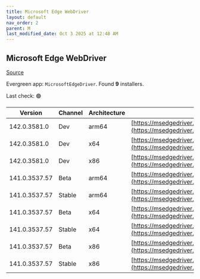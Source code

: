 ```yaml
---
title: Microsoft Edge WebDriver
layout: default
nav_order: 2
parent: M
last_modified_date: Oct 3 2025 at 12:48 AM
---
```


## Microsoft Edge WebDriver

[Source](https://www.microsoft.com/edge)

Evergreen app: `MicrosoftEdgeDriver`. Found **9** installers.

Last check: 🟢

| Version       | Channel | Architecture | URI                                                                                                                                            |
| ------------- | ------- | ------------ | ---------------------------------------------------------------------------------------------------------------------------------------------- |
| 142.0.3581.0  | Dev     | arm64        | [https://msedgedriver.microsoft.com/142.0.3581.0/edgedriver_arm64.zip](https://msedgedriver.microsoft.com/142.0.3581.0/edgedriver_arm64.zip)   |
| 142.0.3581.0  | Dev     | x64          | [https://msedgedriver.microsoft.com/142.0.3581.0/edgedriver_win64.zip](https://msedgedriver.microsoft.com/142.0.3581.0/edgedriver_win64.zip)   |
| 142.0.3581.0  | Dev     | x86          | [https://msedgedriver.microsoft.com/142.0.3581.0/edgedriver_win32.zip](https://msedgedriver.microsoft.com/142.0.3581.0/edgedriver_win32.zip)   |
| 141.0.3537.57 | Beta    | arm64        | [https://msedgedriver.microsoft.com/141.0.3537.57/edgedriver_arm64.zip](https://msedgedriver.microsoft.com/141.0.3537.57/edgedriver_arm64.zip) |
| 141.0.3537.57 | Stable  | arm64        | [https://msedgedriver.microsoft.com/141.0.3537.57/edgedriver_arm64.zip](https://msedgedriver.microsoft.com/141.0.3537.57/edgedriver_arm64.zip) |
| 141.0.3537.57 | Beta    | x64          | [https://msedgedriver.microsoft.com/141.0.3537.57/edgedriver_win64.zip](https://msedgedriver.microsoft.com/141.0.3537.57/edgedriver_win64.zip) |
| 141.0.3537.57 | Stable  | x64          | [https://msedgedriver.microsoft.com/141.0.3537.57/edgedriver_win64.zip](https://msedgedriver.microsoft.com/141.0.3537.57/edgedriver_win64.zip) |
| 141.0.3537.57 | Beta    | x86          | [https://msedgedriver.microsoft.com/141.0.3537.57/edgedriver_win32.zip](https://msedgedriver.microsoft.com/141.0.3537.57/edgedriver_win32.zip) |
| 141.0.3537.57 | Stable  | x86          | [https://msedgedriver.microsoft.com/141.0.3537.57/edgedriver_win32.zip](https://msedgedriver.microsoft.com/141.0.3537.57/edgedriver_win32.zip) |
